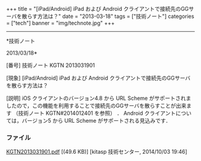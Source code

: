 ﻿+++
title = "[iPad/Android] iPad および Android クライアントで接続先のGGサーバを散らす方法は？"
date = "2013-03-18"
tags = ["技術ノート"]
categories = ["tech"]
banner = "img/technote.jpg"
+++

-----------------------------------------------------------------------------------------------------------------------------

*技術ノート

2013/03/18*


[番号]
技術ノート KGTN 2013031901

[現象]
[iPad/Android] iPad および Android
クライアントで接続先のGGサーバを散らす方法は？

[説明]
iOS クライアントのバージョン4.8 から URL Scheme
がサポートされましたので，この機能を利用することで接続先のGGサーバを散らすことが出来ます
（技術ノート KGTN#2014012401 を参照） ． Android
クライアントについては，バージョン5 から URL Scheme
がサポートされる見込みです．


### ファイル

 
 


[KGTN2013031901.pdf](http://techreport.kitasp.net/attachments/download/1741/KGTN2013031901.pdf)
 [(49.6 KB)] [kitasp 技術センター, 2014/10/03
19:46]


 


 

